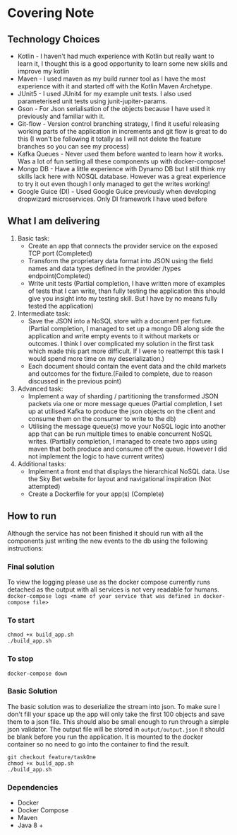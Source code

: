 # Covering Note

## Technology Choices
* Kotlin - I haven't had much experience with Kotlin but really want to learn it, I thought this is a good opportunity to learn some new skills and improve my kotlin
* Maven - I used maven as my build runner tool as I have the most experience with it and started off with the Kotlin Maven Archetype.
* JUnit5 - I used JUnit4 for my example unit tests. I also used parameterised unit tests using junit-jupiter-params.
* Gson - For Json serialisation of the objects because I have used it previously and familiar with it.
* Git-flow - Version control branching strategy, I find it useful releasing working parts of the application in increments and git flow is great to do this (I won't be following it totally as I will not delete the feature branches so you can see my process)
* Kafka Queues - Never used them before wanted to learn how it works. Was a lot of fun setting all these components up with docker-compose!
* Mongo DB - Have a little experience with Dynamo DB but I still think my skills lack here with NOSQL database. However was a great experience to try it out even though I only managed to get the writes working!
* Google Guice (DI) - Used Google Guice previously when developing dropwizard microservices. Only DI framework I have used before

## What I am delivering

1. Basic task:
    * Create an app that connects the provider service on the exposed TCP port  (Completed) 
    * Transform the proprietary data format into JSON using the field names and data types defined in the provider /types endpoint(Completed)
    * Write unit tests (Partial completion, I have written more of examples of tests that I can write, than fully testing the application this should give you insight into my
        testing skill. But I have by no means fully tested the application) 
2. Intermediate task:
    * Save the JSON into a NoSQL store with a document per fixture. (Partial completion, I managed to set up a mongo DB along side the application and write empty events to it without markets or outcomes. 
       I think I over complicated my solution in the first task which made this part more difficult. If I were to reattempt this task I would spend more time on my deserialization.)
    * Each document should contain the event data and the child markets and outcomes for the fixture.(Failed to complete, due to reason discussed in the previous point) 
3. Advanced task: 
    * Implement a way of sharding / partitioning the transformed JSON packets via one or more message queues (Partial completion, I set up at utilised Kafka to produce the json objects on the client and consume them on the consumer to write to the db)
    * Utilising the message queue(s) move your NoSQL logic into another app that can be run multiple times to enable concurrent NoSQL writes. (Partially completion, I managed to create two apps using maven that both produce and consume off the queue. However I did not implement the logic to have current writes)
4. Additional tasks:
    * Implement a front end that displays the hierarchical NoSQL data. Use the Sky Bet website for layout and navigational inspiration (Not attempted)
    * Create a Dockerfile for your app(s) (Complete)
    
    
## How to run
Although the service has not been finished it should run with all the components just writing the new events to the db using the following instructions:
### Final solution
To view the logging please use as the docker compose currently runs detached as the output with all services is not very readable for humans.
```docker-compose logs <name of your service that was defined in docker-compose file>```
### To start
```
chmod +x build_app.sh
./build_app.sh
```
### To stop
```docker-compose down```


### Basic Solution
The basic solution was to deserialize the stream into json. To make sure I don't fill your space up the app will only take the first 100 objects and save them to a json file.
This should also be small enough to run through a simple json validator.
The output file will be stored  in ```output/output.json``` it should be blank before you run the application. It is mounted to the docker container so no need to go into the container to find the result.
```
git checkout feature/taskOne
chmod +x build_app.sh
./build_app.sh
```

### Dependencies
* Docker
* Docker Compose
* Maven
* Java 8 +
